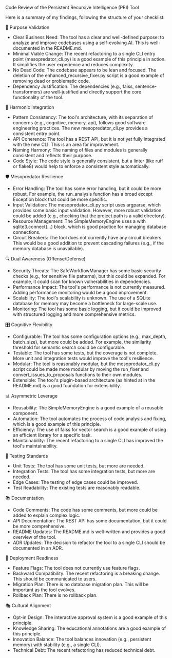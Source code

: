Code Review of the Persistent Recursive Intelligence (PRI) Tool

  Here is a summary of my findings, following the structure of your
  checklist:


  🎯 Purpose Validation


   * Clear Business Need: The tool has a clear and well-defined purpose:
     to analyze and improve codebases using a self-evolving AI. This is
     well-documented in the README.md.
   * Minimal Viable Change: The recent refactoring to a single CLI entry
     point (mesopredator_cli.py) is a good example of this principle in action. It
     simplifies the user experience and reduces complexity.
   * No Dead Code: The codebase appears to be lean and focused. The
     deletion of the enhanced_recursive_fixer.py script is a good example
     of removing dead or problematic code.
   * Dependency Justification: The dependencies (e.g., faiss,
     sentence-transformers) are well-justified and directly support the
     core functionality of the tool.

  🔄 Harmonic Integration


   * Pattern Consistency: The tool's architecture, with its separation of
     concerns (e.g., cognitive, memory, api), follows good software
     engineering practices. The new mesopredator_cli.py provides a consistent entry
      point.
   * API Coherence: The tool has a REST API, but it is not yet fully
     integrated with the new CLI. This is an area for improvement.
   * Naming Harmony: The naming of files and modules is generally
     consistent and reflects their purpose.
   * Code Style: The code style is generally consistent, but a linter
     (like ruff or flake8) would help to enforce a consistent style
     automatically.

  🛡 Mesopredator Resilience


   * Error Handling: The tool has some error handling, but it could be
     more robust. For example, the run_analysis function has a broad
     except Exception block that could be more specific.
   * Input Validation: The mesopredator_cli.py script uses argparse, which provides
      some basic input validation. However, more robust validation could
     be added (e.g., checking that the project path is a valid directory).
   * Resource Management: The SimpleMemoryEngine uses a with 
     sqlite3.connect(...) block, which is good practice for managing
     database connections.
   * Circuit Breakers: The tool does not currently have any circuit
     breakers. This would be a good addition to prevent cascading failures
      (e.g., if the memory database is unavailable).

  🔍 Dual Awareness (Offense/Defense)


   * Security Threats: The SafeWorkflowManager has some basic security
     checks (e.g., for sensitive file patterns), but this could be
     expanded. For example, it could scan for known vulnerabilities in
     dependencies.
   * Performance Impact: The tool's performance is not currently measured.
      Adding performance monitoring would be a good improvement.
   * Scalability: The tool's scalability is unknown. The use of a SQLite
     database for memory may become a bottleneck for large-scale use.
   * Monitoring: The tool has some basic logging, but it could be improved
      with structured logging and more comprehensive metrics.

  🎛 Cognitive Flexibility


   * Configurable: The tool has some configuration options (e.g.,
     max_depth, batch_size), but more could be added. For example, the
     similarity threshold for semantic search could be configurable.
   * Testable: The tool has some tests, but the coverage is not complete.
     More unit and integration tests would improve the tool's resilience.
   * Modular: The tool is reasonably modular, but the mesopredator_cli.py script
     could be made more modular by moving the run_fixer and
     convert_issues_to_proposals functions to their own modules.
   * Extensible: The tool's plugin-based architecture (as hinted at in the
      README.md) is a good foundation for extensibility.

  📊 Asymmetric Leverage


   * Reusability: The SimpleMemoryEngine is a good example of a reusable
     component.
   * Automation: The tool automates the process of code analysis and
     fixing, which is a good example of this principle.
   * Efficiency: The use of faiss for vector search is a good example of
     using an efficient library for a specific task.
   * Maintainability: The recent refactoring to a single CLI has improved
     the tool's maintainability.

  🧪 Testing Standards


   * Unit Tests: The tool has some unit tests, but more are needed.
   * Integration Tests: The tool has some integration tests, but more are
     needed.
   * Edge Cases: The testing of edge cases could be improved.
   * Test Readability: The existing tests are reasonably readable.

  📚 Documentation


   * Code Comments: The code has some comments, but more could be added to
      explain complex logic.
   * API Documentation: The REST API has some documentation, but it could
     be more comprehensive.
   * README Updates: The README.md is well-written and provides a good
     overview of the tool.
   * ADR Updates: The decision to refactor the tool to a single CLI should
      be documented in an ADR.

  🚀 Deployment Readiness


   * Feature Flags: The tool does not currently use feature flags.
   * Backward Compatibility: The recent refactoring is a breaking change.
     This should be communicated to users.
   * Migration Plan: There is no database migration plan. This will be
     important as the tool evolves.
   * Rollback Plan: There is no rollback plan.

  🎭 Cultural Alignment


   * Opt-in Design: The interactive approval system is a good example of
     this principle.
   * Knowledge Sharing: The educational annotations are a good example of
     this principle.
   * Innovation Balance: The tool balances innovation (e.g., persistent
     memory) with stability (e.g., a single CLI).
   * Technical Debt: The recent refactoring has reduced technical debt.
